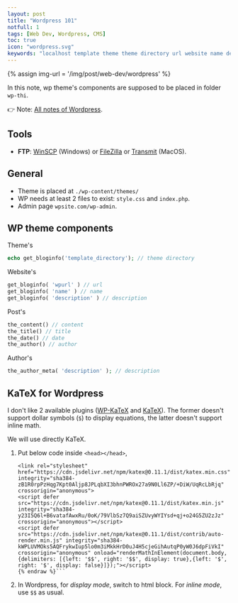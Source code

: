 ```yaml
---
layout: post
title: "Wordpress 101"
notfull: 1
tags: [Web Dev, Wordpress, CMS]
toc: true
icon: "wordpress.svg"
keywords: "localhost template theme theme directory url website name description template author info post info"
---
```


{% assign img-url = '/img/post/web-dev/wordpress' %}

In this note, wp theme's components are supposed to be placed in folder `wp-thi`.

:point_right: Note: [All notes of Wordpress](/tags/wordpress/).

## Tools

- **FTP**: [WinSCP](https://winscp.net/eng/download.php) (Windows) or [FileZilla](https://filezilla-project.org/download.php?platform=linux) or [Transmit]([Transmit](https://panic.com/transmit/)) (MacOS).


## General

- Theme is placed at `./wp-content/themes/`
- WP needs at least 2 files to exist: `style.css` and `index.php`.
- Admin page `wpsite.com/wp-admin`.

## WP theme components

Theme's

~~~ php
echo get_bloginfo('template_directory'); // theme directory
~~~

Website's

~~~ php
get_bloginfo( 'wpurl' ) // url
get_bloginfo( 'name' ) // name
get_bloginfo( 'description' ) // description
~~~

Post's

~~~ php
the_content() // content
the_title() // title
the_date() // date
the_author() // author
~~~

Author's

~~~ php
the_author_meta( 'description' ); // description
~~~

## KaTeX for Wordpress

I don't like 2 available plugins ([WP-KaTeX](https://wordpress.org/plugins/wp-katex/) and [KaTeX](https://wordpress.org/plugins/katex/)). The former doesn't support dollar symbols (`$`) to display equations, the latter doesn't support inline math.

We will use directly KaTeX.

1. Put below code inside `<head></head>`,

	```{% raw %} html
	<link rel="stylesheet" href="https://cdn.jsdelivr.net/npm/katex@0.11.1/dist/katex.min.css" integrity="sha384-zB1R0rpPzHqg7Kpt0Aljp8JPLqbXI3bhnPWROx27a9N0Ll6ZP/+DiW/UqRcLbRjq" crossorigin="anonymous">
	<script defer src="https://cdn.jsdelivr.net/npm/katex@0.11.1/dist/katex.min.js" integrity="sha384-y23I5Q6l+B6vatafAwxRu/0oK/79VlbSz7Q9aiSZUvyWYIYsd+qj+o24G5ZU2zJz" crossorigin="anonymous"></script>
	<script defer src="https://cdn.jsdelivr.net/npm/katex@0.11.1/dist/contrib/auto-render.min.js" integrity="sha384-kWPLUVMOks5AQFrykwIup5lo0m3iMkkHrD0uJ4H5cjeGihAutqP0yW0J6dpFiVkI" crossorigin="anonymous" onload="renderMathInElement(document.body, {delimiters: [{left: '$$', right: '$$', display: true},{left: '$', right: '$', display: false}]});"></script>
	{% endraw %}```
2. In Wordpress, for _display mode_, switch to html block. For _inline mode_, use `$$` as usual.